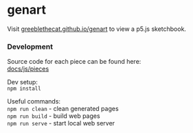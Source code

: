 # genart
Visit [greeblethecat.github.io/genart](https://greeblethecat.github.io/genart) to view a p5.js sketchbook.

### Development
Source code for each piece can be found here:     
[docs/js/pieces](https://github.com/greeblethecat/genart/tree/main/docs/js/pieces)

Dev setup:     
`npm install`     

Useful commands:     
`npm run clean` - clean generated pages     
`npm run build` - build web pages     
`npm run serve` - start local web server
